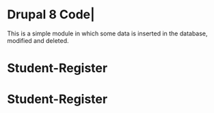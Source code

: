 # Drupal 8 Code|

This is a simple module in which some data is inserted in the database, modified and deleted.  
# Student-Register
# Student-Register
